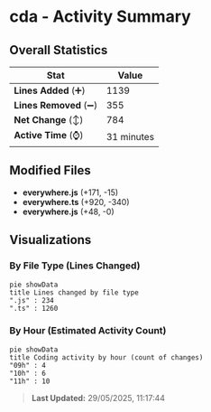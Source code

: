 # cda - Activity Summary 

## Overall Statistics

| Stat                   | Value                                                             |
| ---------------------- | ----------------------------------------------------------------- |
| **Lines Added** (➕)   | 1139                                          |
| **Lines Removed** (➖) | 355                                        |
| **Net Change** (↕)    | 784                |
| **Active Time** (⌚)   | 31 minutes |


## Modified Files
- **everywhere.js** (+171, -15)
- **everywhere.ts** (+920, -340)
- **everywhere.js** (+48, -0)

## Visualizations

### By File Type (Lines Changed)

```mermaid
pie showData
title Lines changed by file type
".js" : 234
".ts" : 1260
```

### By Hour (Estimated Activity Count)

```mermaid
pie showData
title Coding activity by hour (count of changes)
"09h" : 4
"10h" : 6
"11h" : 10
```


> **Last Updated:** 29/05/2025, 11:17:44